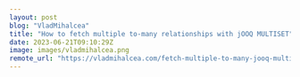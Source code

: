 ```yaml
---
layout: post
blog: "VladMihalcea"
title: "How to fetch multiple to-many relationships with jOOQ MULTISET"
date: 2023-06-21T09:10:29Z
image: images/vladmihalcea.png
remote_url: "https://vladmihalcea.com/fetch-multiple-to-many-jooq-multiset/"
---
```

